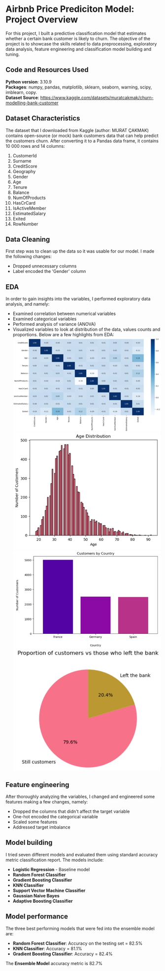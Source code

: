 # Airbnb Price Prediciton Model: Project Overview
For this project, I built a predictive classification model that estimates whether a certain bank customer is likely to churn. The objective of the project is to showcase the skills related to data preprocessing, exploratory data analysis, feature engineering and classification model building and tuning.

## Code and Resources Used
**Python version**: 3.10.9 <br>
**Packages**: numpy, pandas, matplotlib, sklearn, seaborn, warning, scipy, imblearn, copy. <br>
**Dataset Source**: https://www.kaggle.com/datasets/muratcakmak/churn-modelling-bank-customer

## Dataset Characteristics
The dataset that I downloaded from Kaggle (author: MURAT ÇAKMAK) contains open-source (or mock) bank customers data that can help predict the customers churn. After converting it to a Pandas data frame, it contains 10 000 rows and 14 columns:
 1. CustomerId
 2. Surname
 3. CreditScore
 4. Geography
 5. Gender
 6. Age
 7. Tenure
 8. Balance
 9. NumOfProducts
 10. HasCrCard
 11. IsActiveMember
 12. EstimatedSalary
 13. Exited
 14. RowNumber

## Data Cleaning
First step was to clean up the data so it was usable for our model. I made the following changes:
*	Dropped unnecessary columns
*	Label encoded the 'Gender' column

## EDA
In order to gain insights into the variables, I performed exploratory data analysis, and namely:
* Examined correlation between numerical variables
* Examined categorical variables
* Performed analysis of variance (ANOVA)
* Visualized variables to look at distribution of the data, values counts and proportions. Below are a few highlights from EDA:
![alt text](https://github.com/dabykov/Projects/blob/main/project-3/Correlation.png "Correlation")
![alt text](https://github.com/dabykov/Projects/blob/main/project-3/Age.png "Age Distribution")
![alt text](https://github.com/dabykov/Projects/blob/main/project-3/Country.png "Customers by Country")
![alt text](https://github.com/dabykov/Projects/blob/main/project-3/Exited.png "Exited Proprtion")

## Feature engineering
After thoroughly analyzing the variables, I changed and engineered some features making a few changes, namely:
* Dropped the columns that didn't affect the target variable
* One-hot encoded the categorical variable
* Scaled some features
* Addressed target imbalance

## Model building
I tried seven different models and evaluated them using standard accuracy metric classification report. The models include:
*	**Logistic Regression** - Baseline model
*	**Random Forest Classifier**
*	**Gradient Boosting Classifier**
*	**KNN Classifier**
*	**Support Vector Machine Classifier**
*	**Gaussian Naive Bayes**
*	**Adaptive Boosting Classifier**

## Model performance
The three best performing models that were fed into the ensemble model are: 
* **Random Forest Classifier**: Accuracy on the testing set = 82.5%
* **KNN Classifier**: Accuracy = 81.1%
* **Gradient Boosting Classifier**: Accuracy = 82.4%

The **Ensemble Model** accuracy metric is 82.7%
